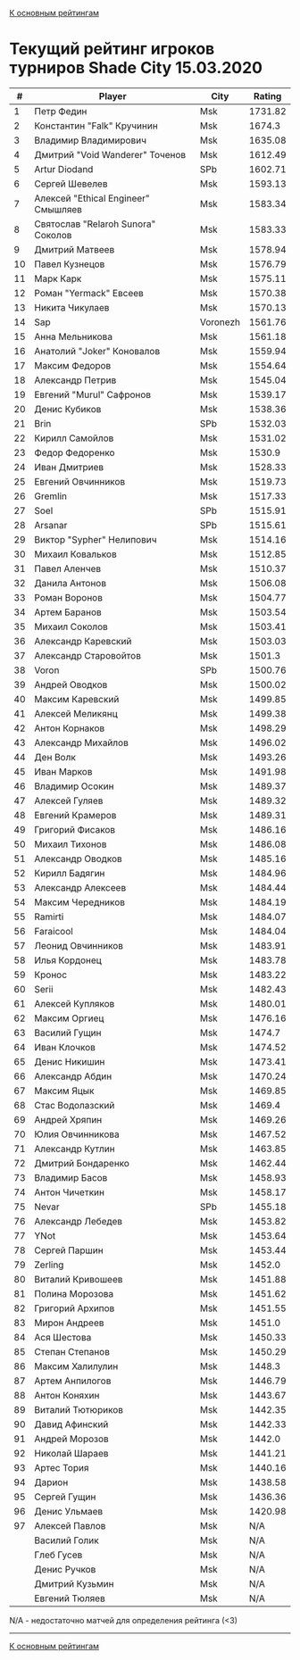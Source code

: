 [К основным рейтингам](https://pee-kay.github.io/russian-wu-rating)
# Текущий рейтинг игроков турниров Shade City 15.03.2020 #

| # |Player                             |City      |Rating  |
|---|-----------------------------------|----------|--------|
|  1|Петр Федин                         |Msk       |1731.82 |
|  2|Константин "Falk" Кручинин         |Msk       |1674.3  |
|  3|Владимир Владимирович              |Msk       |1635.08 |
|  4|Дмитрий "Void Wanderer" Точенов    |Msk       |1612.49 |
|  5|Artur Diodand                      |SPb       |1602.71 |
|  6|Сергей Шевелев                     |Msk       |1593.13 |
|  7|Алексей "Ethical Engineer" Смышляев|Msk       |1583.34 |
|  8|Святослав "Relaroh Sunora" Соколов |Msk       |1583.33 |
|  9|Дмитрий Матвеев                    |Msk       |1578.94 |
| 10|Павел Кузнецов                     |Msk       |1576.79 |
| 11|Марк Карк                          |Msk       |1575.11 |
| 12|Роман "Yermack" Евсеев             |Msk       |1570.38 |
| 13|Никита Чикулаев                    |Msk       |1570.13 |
| 14|Sap                                |Voronezh  |1561.76 |
| 15|Анна Мельникова                    |Msk       |1561.18 |
| 16|Анатолий "Joker" Коновалов         |Msk       |1559.94 |
| 17|Максим Федоров                     |Msk       |1554.64 |
| 18|Александр Петрив                   |Msk       |1545.04 |
| 19|Евгений "Murul" Сафронов           |Msk       |1539.17 |
| 20|Денис Кубиков                      |Msk       |1538.36 |
| 21|Brin                               |SPb       |1532.03 |
| 22|Кирилл Самойлов                    |Msk       |1531.02 |
| 23|Федор Федоренко                    |Msk       |1530.9  |
| 24|Иван Дмитриев                      |Msk       |1528.33 |
| 25|Евгений Овчинников                 |Msk       |1519.73 |
| 26|Gremlin                            |Msk       |1517.33 |
| 27|Soel                               |SPb       |1515.91 |
| 28|Arsanar                            |SPb       |1515.61 |
| 29|Виктор "Sypher" Нелипович          |Msk       |1514.16 |
| 30|Михаил Ковальков                   |Msk       |1512.85 |
| 31|Павел Аленчев                      |Msk       |1510.37 |
| 32|Данила Антонов                     |Msk       |1506.08 |
| 33|Роман Воронов                      |Msk       |1504.77 |
| 34|Артем Баранов                      |Msk       |1503.54 |
| 35|Михаил Соколов                     |Msk       |1503.41 |
| 36|Александр Каревский                |Msk       |1503.03 |
| 37|Александр Старовойтов              |Msk       |1501.3  |
| 38|Voron                              |SPb       |1500.76 |
| 39|Андрей Оводков                     |Msk       |1500.02 |
| 40|Максим Каревский                   |Msk       |1499.85 |
| 41|Алексей Меликянц                   |Msk       |1499.38 |
| 42|Антон Корнаков                     |Msk       |1498.29 |
| 43|Александр Михайлов                 |Msk       |1496.02 |
| 44|Ден Волк                           |Msk       |1493.26 |
| 45|Иван Марков                        |Msk       |1491.98 |
| 46|Владимир Осокин                    |Msk       |1489.37 |
| 47|Алексей Гуляев                     |Msk       |1489.32 |
| 48|Евгений Крамеров                   |Msk       |1489.31 |
| 49|Григорий Фисаков                   |Msk       |1486.16 |
| 50|Михаил Тихонов                     |Msk       |1486.08 |
| 51|Александр Оводков                  |Msk       |1485.16 |
| 52|Кирилл Бадягин                     |Msk       |1484.96 |
| 53|Александр Алексеев                 |Msk       |1484.44 |
| 54|Максим Чередников                  |Msk       |1484.19 |
| 55|Ramirti                            |Msk       |1484.07 |
| 56|Faraicool                          |Msk       |1484.04 |
| 57|Леонид Овчинников                  |Msk       |1483.91 |
| 58|Илья Кордонец                      |Msk       |1483.78 |
| 59|Кронос                             |Msk       |1483.22 |
| 60|Serii                              |Msk       |1482.43 |
| 61|Алексей Купляков                   |Msk       |1480.01 |
| 62|Максим Оргиец                      |Msk       |1476.16 |
| 63|Василий Гущин                      |Msk       |1474.7  |
| 64|Иван Клочков                       |Msk       |1474.52 |
| 65|Денис Никишин                      |Msk       |1473.41 |
| 66|Александр Абдин                    |Msk       |1470.24 |
| 67|Максим Яцык                        |Msk       |1469.85 |
| 68|Стас Водолазский                   |Msk       |1469.4  |
| 69|Андрей Хряпин                      |Msk       |1469.26 |
| 70|Юлия Овчинникова                   |Msk       |1467.52 |
| 71|Александр Кутлин                   |Msk       |1463.85 |
| 72|Дмитрий Бондаренко                 |Msk       |1462.44 |
| 73|Владимир Басов                     |Msk       |1458.93 |
| 74|Антон Чичеткин                     |Msk       |1458.17 |
| 75|Nevar                              |SPb       |1455.18 |
| 76|Александр Лебедев                  |Msk       |1453.82 |
| 77|YNot                               |Msk       |1453.64 |
| 78|Сергей Паршин                      |Msk       |1453.44 |
| 79|Zerling                            |Msk       |1452.0  |
| 80|Виталий Кривошеев                  |Msk       |1451.88 |
| 81|Полина Морозова                    |Msk       |1451.62 |
| 82|Григорий Архипов                   |Msk       |1451.55 |
| 83|Мирон Андреев                      |Msk       |1451.0  |
| 84|Ася Шестова                        |Msk       |1450.33 |
| 85|Степан Степанов                    |Msk       |1450.29 |
| 86|Максим Халилулин                   |Msk       |1448.3  |
| 87|Артем Анпилогов                    |Msk       |1446.79 |
| 88|Антон Коняхин                      |Msk       |1443.67 |
| 89|Виталий Тютюриков                  |Msk       |1442.35 |
| 90|Давид Афинский                     |Msk       |1442.33 |
| 91|Андрей Морозов                     |Msk       |1442.0  |
| 92|Николай Шараев                     |Msk       |1441.21 |
| 93|Артес Тория                        |Msk       |1440.16 |
| 94|Дарион                             |Msk       |1438.58 |
| 95|Сергей Гущин                       |Msk       |1436.36 |
| 96|Денис Ульмаев                      |Msk       |1420.98 |
| 97|Алексей Павлов                     |Msk       |   N/A  |
|   |Василий Голик                      |Msk       |   N/A  |
|   |Глеб Гусев                         |Msk       |   N/A  |
|   |Денис Ручков                       |Msk       |   N/A  |
|   |Дмитрий Кузьмин                    |Msk       |   N/A  |
|   |Евгений Тюляев                     |Msk       |   N/A  |

N/A - недостаточно матчей для определения рейтинга (<3)

---

[К основным рейтингам](https://pee-kay.github.io/russian-wu-rating)
